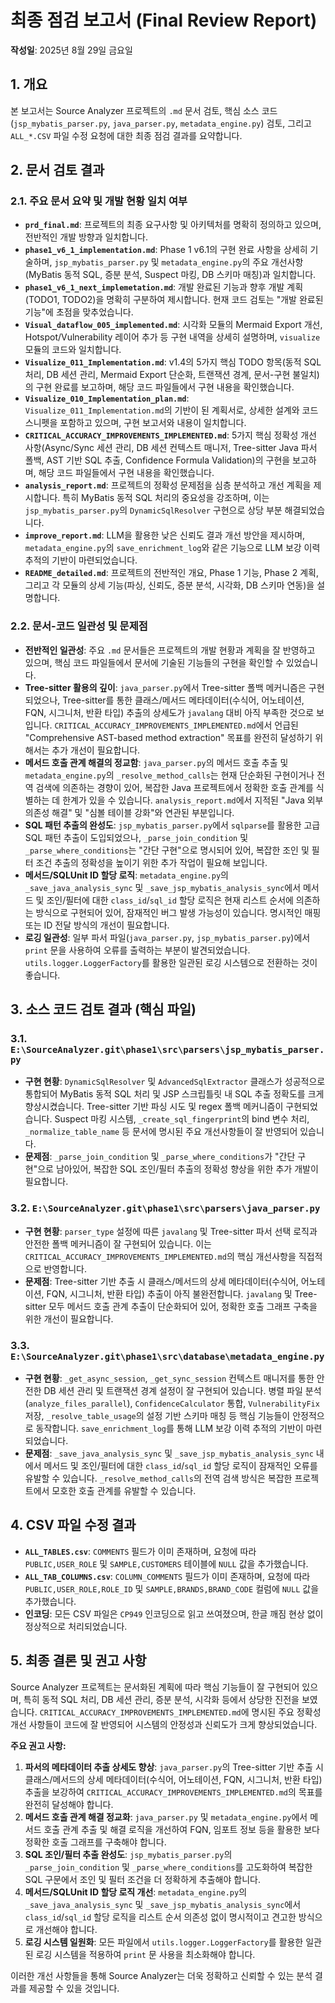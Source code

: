 # 최종 점검 보고서 (Final Review Report)

**작성일**: 2025년 8월 29일 금요일

## 1. 개요

본 보고서는 Source Analyzer 프로젝트의 `.md` 문서 검토, 핵심 소스 코드 (`jsp_mybatis_parser.py`, `java_parser.py`, `metadata_engine.py`) 검토, 그리고 `ALL_*.CSV` 파일 수정 요청에 대한 최종 점검 결과를 요약합니다.

## 2. 문서 검토 결과

### 2.1. 주요 문서 요약 및 개발 현황 일치 여부

*   **`prd_final.md`**: 프로젝트의 최종 요구사항 및 아키텍처를 명확히 정의하고 있으며, 전반적인 개발 방향과 일치합니다.
*   **`phase1_v6_1_implementation.md`**: Phase 1 v6.1의 구현 완료 사항을 상세히 기술하며, `jsp_mybatis_parser.py` 및 `metadata_engine.py`의 주요 개선사항(MyBatis 동적 SQL, 증분 분석, Suspect 마킹, DB 스키마 매칭)과 일치합니다.
*   **`phase1_v6_1_next_implemetation.md`**: 개발 완료된 기능과 향후 개발 계획(TODO1, TODO2)을 명확히 구분하여 제시합니다. 현재 코드 검토는 "개발 완료된 기능"에 초점을 맞추었습니다.
*   **`Visual_dataflow_005_implemented.md`**: 시각화 모듈의 Mermaid Export 개선, Hotspot/Vulnerability 레이어 추가 등 구현 내역을 상세히 설명하며, `visualize` 모듈의 코드와 일치합니다.
*   **`Visualize_011_Implementation.md`**: v1.4의 5가지 핵심 TODO 항목(동적 SQL 처리, DB 세션 관리, Mermaid Export 단순화, 트랜잭션 경계, 문서-구현 불일치)의 구현 완료를 보고하며, 해당 코드 파일들에서 구현 내용을 확인했습니다.
*   **`Visualize_010_Implementation_plan.md`**: `Visualize_011_Implementation.md`의 기반이 된 계획서로, 상세한 설계와 코드 스니펫을 포함하고 있으며, 구현 보고서와 내용이 일치합니다.
*   **`CRITICAL_ACCURACY_IMPROVEMENTS_IMPLEMENTED.md`**: 5가지 핵심 정확성 개선 사항(Async/Sync 세션 관리, DB 세션 컨텍스트 매니저, Tree-sitter Java 파서 폴백, AST 기반 SQL 추출, Confidence Formula Validation)의 구현을 보고하며, 해당 코드 파일들에서 구현 내용을 확인했습니다.
*   **`analysis_report.md`**: 프로젝트의 정확성 문제점을 심층 분석하고 개선 계획을 제시합니다. 특히 MyBatis 동적 SQL 처리의 중요성을 강조하며, 이는 `jsp_mybatis_parser.py`의 `DynamicSqlResolver` 구현으로 상당 부분 해결되었습니다.
*   **`improve_report.md`**: LLM을 활용한 낮은 신뢰도 결과 개선 방안을 제시하며, `metadata_engine.py`의 `save_enrichment_log`와 같은 기능으로 LLM 보강 이력 추적의 기반이 마련되었습니다.
*   **`README_detailed.md`**: 프로젝트의 전반적인 개요, Phase 1 기능, Phase 2 계획, 그리고 각 모듈의 상세 기능(파싱, 신뢰도, 증분 분석, 시각화, DB 스키마 연동)을 설명합니다.

### 2.2. 문서-코드 일관성 및 문제점

*   **전반적인 일관성**: 주요 `.md` 문서들은 프로젝트의 개발 현황과 계획을 잘 반영하고 있으며, 핵심 코드 파일들에서 문서에 기술된 기능들의 구현을 확인할 수 있었습니다.
*   **Tree-sitter 활용의 깊이**: `java_parser.py`에서 Tree-sitter 폴백 메커니즘은 구현되었으나, Tree-sitter를 통한 클래스/메서드 메타데이터(수식어, 어노테이션, FQN, 시그니처, 반환 타입) 추출의 상세도가 `javalang` 대비 아직 부족한 것으로 보입니다. `CRITICAL_ACCURACY_IMPROVEMENTS_IMPLEMENTED.md`에서 언급된 "Comprehensive AST-based method extraction" 목표를 완전히 달성하기 위해서는 추가 개선이 필요합니다.
*   **메서드 호출 관계 해결의 정교함**: `java_parser.py`의 메서드 호출 추출 및 `metadata_engine.py`의 `_resolve_method_calls`는 현재 단순화된 구현이거나 전역 검색에 의존하는 경향이 있어, 복잡한 Java 프로젝트에서 정확한 호출 관계를 식별하는 데 한계가 있을 수 있습니다. `analysis_report.md`에서 지적된 "Java 외부 의존성 해결" 및 "심볼 테이블 강화"와 연관된 부분입니다.
*   **SQL 패턴 추출의 완성도**: `jsp_mybatis_parser.py`에서 `sqlparse`를 활용한 고급 SQL 패턴 추출이 도입되었으나, `_parse_join_condition` 및 `_parse_where_conditions`는 "간단 구현"으로 명시되어 있어, 복잡한 조인 및 필터 조건 추출의 정확성을 높이기 위한 추가 작업이 필요해 보입니다.
*   **메서드/SQLUnit ID 할당 로직**: `metadata_engine.py`의 `_save_java_analysis_sync` 및 `_save_jsp_mybatis_analysis_sync`에서 메서드 및 조인/필터에 대한 `class_id`/`sql_id` 할당 로직은 현재 리스트 순서에 의존하는 방식으로 구현되어 있어, 잠재적인 버그 발생 가능성이 있습니다. 명시적인 매핑 또는 ID 전달 방식의 개선이 필요합니다.
*   **로깅 일관성**: 일부 파서 파일(`java_parser.py`, `jsp_mybatis_parser.py`)에서 `print` 문을 사용하여 오류를 출력하는 부분이 발견되었습니다. `utils.logger.LoggerFactory`를 활용한 일관된 로깅 시스템으로 전환하는 것이 좋습니다.

## 3. 소스 코드 검토 결과 (핵심 파일)

### 3.1. `E:\SourceAnalyzer.git\phase1\src\parsers\jsp_mybatis_parser.py`

*   **구현 현황**: `DynamicSqlResolver` 및 `AdvancedSqlExtractor` 클래스가 성공적으로 통합되어 MyBatis 동적 SQL 처리 및 JSP 스크립틀릿 내 SQL 추출 정확도를 크게 향상시켰습니다. Tree-sitter 기반 파싱 시도 및 regex 폴백 메커니즘이 구현되었습니다. Suspect 마킹 시스템, `_create_sql_fingerprint`의 bind 변수 처리, `_normalize_table_name` 등 문서에 명시된 주요 개선사항들이 잘 반영되어 있습니다.
*   **문제점**: `_parse_join_condition` 및 `_parse_where_conditions`가 "간단 구현"으로 남아있어, 복잡한 SQL 조인/필터 추출의 정확성 향상을 위한 추가 개발이 필요합니다.

### 3.2. `E:\SourceAnalyzer.git\phase1\src\parsers\java_parser.py`

*   **구현 현황**: `parser_type` 설정에 따른 `javalang` 및 Tree-sitter 파서 선택 로직과 안전한 폴백 메커니즘이 잘 구현되어 있습니다. 이는 `CRITICAL_ACCURACY_IMPROVEMENTS_IMPLEMENTED.md`의 핵심 개선사항을 직접적으로 반영합니다.
*   **문제점**: Tree-sitter 기반 추출 시 클래스/메서드의 상세 메타데이터(수식어, 어노테이션, FQN, 시그니처, 반환 타입) 추출이 아직 불완전합니다. `javalang` 및 Tree-sitter 모두 메서드 호출 관계 추출이 단순화되어 있어, 정확한 호출 그래프 구축을 위한 개선이 필요합니다.

### 3.3. `E:\SourceAnalyzer.git\phase1\src\database\metadata_engine.py`

*   **구현 현황**: `_get_async_session`, `_get_sync_session` 컨텍스트 매니저를 통한 안전한 DB 세션 관리 및 트랜잭션 경계 설정이 잘 구현되어 있습니다. 병렬 파일 분석 (`analyze_files_parallel`), `ConfidenceCalculator` 통합, `VulnerabilityFix` 저장, `_resolve_table_usage`의 설정 기반 스키마 매칭 등 핵심 기능들이 안정적으로 동작합니다. `save_enrichment_log`를 통해 LLM 보강 이력 추적의 기반이 마련되었습니다.
*   **문제점**: `_save_java_analysis_sync` 및 `_save_jsp_mybatis_analysis_sync` 내에서 메서드 및 조인/필터에 대한 `class_id`/`sql_id` 할당 로직이 잠재적인 오류를 유발할 수 있습니다. `_resolve_method_calls`의 전역 검색 방식은 복잡한 프로젝트에서 모호한 호출 관계를 유발할 수 있습니다.

## 4. CSV 파일 수정 결과

*   **`ALL_TABLES.csv`**: `COMMENTS` 필드가 이미 존재하며, 요청에 따라 `PUBLIC,USER_ROLE` 및 `SAMPLE,CUSTOMERS` 테이블에 `NULL` 값을 추가했습니다.
*   **`ALL_TAB_COLUMNS.csv`**: `COLUMN_COMMENTS` 필드가 이미 존재하며, 요청에 따라 `PUBLIC,USER_ROLE,ROLE_ID` 및 `SAMPLE,BRANDS,BRAND_CODE` 컬럼에 `NULL` 값을 추가했습니다.
*   **인코딩**: 모든 CSV 파일은 `CP949` 인코딩으로 읽고 쓰여졌으며, 한글 깨짐 현상 없이 정상적으로 처리되었습니다.

## 5. 최종 결론 및 권고 사항

Source Analyzer 프로젝트는 문서화된 계획에 따라 핵심 기능들이 잘 구현되어 있으며, 특히 동적 SQL 처리, DB 세션 관리, 증분 분석, 시각화 등에서 상당한 진전을 보였습니다. `CRITICAL_ACCURACY_IMPROVEMENTS_IMPLEMENTED.md`에 명시된 주요 정확성 개선 사항들이 코드에 잘 반영되어 시스템의 안정성과 신뢰도가 크게 향상되었습니다.

**주요 권고 사항:**

1.  **파서의 메타데이터 추출 상세도 향상**: `java_parser.py`의 Tree-sitter 기반 추출 시 클래스/메서드의 상세 메타데이터(수식어, 어노테이션, FQN, 시그니처, 반환 타입) 추출을 보강하여 `CRITICAL_ACCURACY_IMPROVEMENTS_IMPLEMENTED.md`의 목표를 완전히 달성해야 합니다.
2.  **메서드 호출 관계 해결 정교화**: `java_parser.py` 및 `metadata_engine.py`에서 메서드 호출 관계 추출 및 해결 로직을 개선하여 FQN, 임포트 정보 등을 활용한 보다 정확한 호출 그래프를 구축해야 합니다.
3.  **SQL 조인/필터 추출 완성도**: `jsp_mybatis_parser.py`의 `_parse_join_condition` 및 `_parse_where_conditions`를 고도화하여 복잡한 SQL 구문에서 조인 및 필터 조건을 더 정확하게 추출해야 합니다.
4.  **메서드/SQLUnit ID 할당 로직 개선**: `metadata_engine.py`의 `_save_java_analysis_sync` 및 `_save_jsp_mybatis_analysis_sync`에서 `class_id`/`sql_id` 할당 로직을 리스트 순서 의존성 없이 명시적이고 견고한 방식으로 개선해야 합니다.
5.  **로깅 시스템 일원화**: 모든 파일에서 `utils.logger.LoggerFactory`를 활용한 일관된 로깅 시스템을 적용하여 `print` 문 사용을 최소화해야 합니다.

이러한 개선 사항들을 통해 Source Analyzer는 더욱 정확하고 신뢰할 수 있는 분석 결과를 제공할 수 있을 것입니다.
